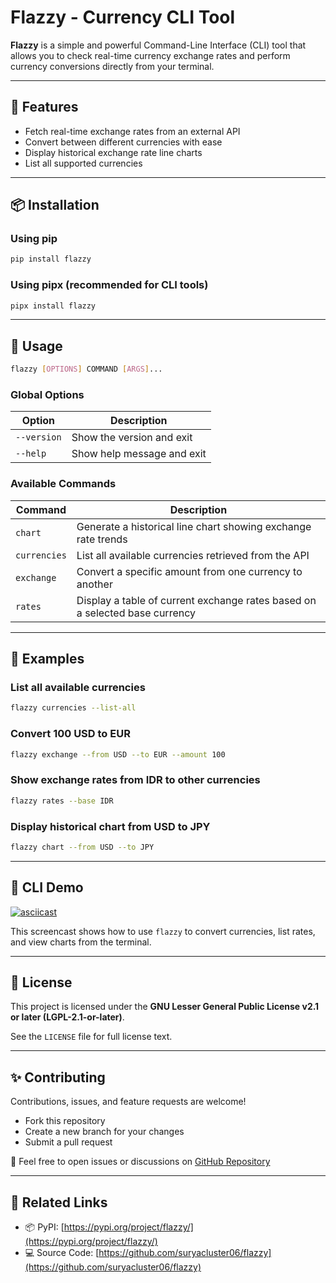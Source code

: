 # Flazzy - Currency CLI Tool

**Flazzy** is a simple and powerful Command-Line Interface (CLI) tool that allows you to check real-time currency exchange rates and perform currency conversions directly from your terminal.

---

## 🔧 Features

- Fetch real-time exchange rates from an external API
- Convert between different currencies with ease
- Display historical exchange rate line charts
- List all supported currencies

---

## 📦 Installation

### Using pip

```bash
pip install flazzy
```

### Using pipx (recommended for CLI tools)

```bash
pipx install flazzy
```

---

## 🚀 Usage

```bash
flazzy [OPTIONS] COMMAND [ARGS]...
```

### Global Options

| Option      | Description                |
| ----------- | -------------------------- |
| `--version` | Show the version and exit  |
| `--help`    | Show help message and exit |

### Available Commands

| Command      | Description                                                                 |
| ------------ | --------------------------------------------------------------------------- |
| `chart`      | Generate a historical line chart showing exchange rate trends               |
| `currencies` | List all available currencies retrieved from the API                        |
| `exchange`   | Convert a specific amount from one currency to another                      |
| `rates`      | Display a table of current exchange rates based on a selected base currency |

---

## 📘 Examples

### List all available currencies

```bash
flazzy currencies --list-all
```

### Convert 100 USD to EUR

```bash
flazzy exchange --from USD --to EUR --amount 100
```

### Show exchange rates from IDR to other currencies

```bash
flazzy rates --base IDR
```

### Display historical chart from USD to JPY

```bash
flazzy chart --from USD --to JPY
```

---

##  🎥 CLI Demo

[![asciicast](https://asciinema.org/a/pUTiGi8yKiWiPFIehZu7RpurO.svg)](https://asciinema.org/a/pUTiGi8yKiWiPFIehZu7RpurO)

This screencast shows how to use `flazzy` to convert currencies, list rates, and view charts from the terminal.

---

## 📄 License

This project is licensed under the **GNU Lesser General Public License v2.1 or later (LGPL-2.1-or-later)**.

See the `LICENSE` file for full license text.

---

## ✨ Contributing

Contributions, issues, and feature requests are welcome!

- Fork this repository
- Create a new branch for your changes
- Submit a pull request

💬 Feel free to open issues or discussions on [GitHub Repository](https://github.com/username/flazzy)

---

## 🔗 Related Links

- 📦 PyPI: [https://pypi.org/project/flazzy/](https://pypi.org/project/flazzy/)
- 💻 Source Code: [https://github.com/suryacluster06/flazzy](https://github.com/suryacluster06/flazzy)
